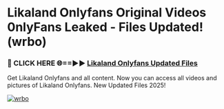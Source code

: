 # Likaland Onlyfans Original Videos 0nlyFans Leaked - Files Updated! (wrbo)

<h3>🔴 CLICK HERE 🌐==►► <a href="https://tinyurl.com/ehrbuxhb" rel="nofollow">Likaland Onlyfans Updated Files</a></h3>

Get Likaland Onlyfans and all content. Now you can access all videos and pictures of Likaland Onlyfans. New Updated Files 2025!

[![wrbo](https://i.imgur.com/lVYEuWS.gif)](https://tinyurl.com/ehrbuxhb)
